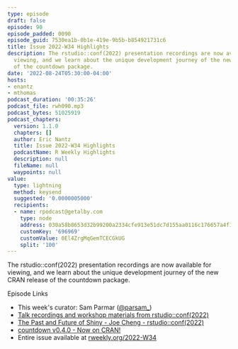 ```yaml
---
type: episode
draft: false
episode: 90
episode_padded: 0090
episode_guid: 7530ea1b-0b1e-419e-9b5b-b854921731c6
title: Issue 2022-W34 Highlights
description: The rstudio::conf(2022) presentation recordings are now available for
  viewing, and we learn about the unique development journey of the new CRAN release
  of the countdown package.
date: '2022-08-24T05:30:00-04:00'
hosts:
- enantz
- mthomas
podcast_duration: '00:35:26'
podcast_file: rwh090.mp3
podcast_bytes: 51025919
podcast_chapters:
  version: 1.1.0
  chapters: []
  author: Eric Nantz
  title: Issue 2022-W34 Highlights
  podcastName: R Weekly Highlights
  description: null
  fileName: null
  waypoints: null
value:
  type: lightning
  method: keysend
  suggested: '0.0000005000'
  recipients:
  - name: rpodcast@getalby.com
    type: node
    address: 030a58b8653d32b99200a2334cfe913e51dc7d155aa0116c176657a4f1722677a3
    customKey: '696969'
    customValue: 0El4ZrgMqGemTCECGkUG
    split: '100'
---
```

The rstudio::conf(2022) presentation recordings are now available for viewing, and we learn about the unique development journey of the new CRAN release of the countdown package.

Episode Links

-   This week's curator: Sam Parmar (<a href="https://twitter.com/parmsam_" rel="nofollow">@parsam_</a>)
-   <a href="https://www.rstudio.com/blog/talks-and-workshops-from-rstudio-conf-2022/" rel="nofollow">Talk recordings and workshop materials from rstudio::conf(2022)</a>
-   <a href="https://www.rstudio.com/conference/2022/keynotes/past-future-shiny/" rel="nofollow">The Past and Future of Shiny - Joe Cheng - rstudio::conf(2022)</a>
-   <a href="https://www.garrickadenbuie.com/blog/countdown-v0.4.0/" rel="nofollow">countdown v0.4.0 - Now on CRAN!</a>
-   Entire issue available at <a href="https://rweekly.org/2022-W34.html" rel="nofollow">rweekly.org/2022-W34</a>
